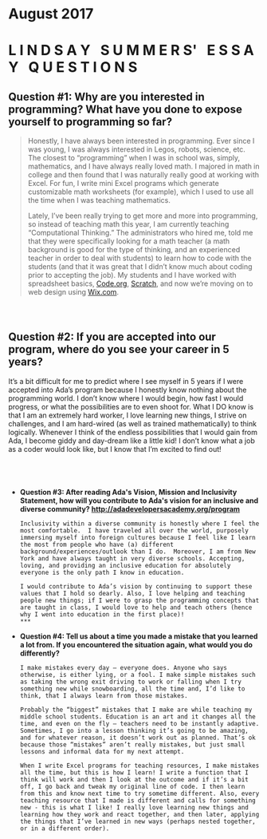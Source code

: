 # August 2017

# **L I N D S A Y &nbsp; S U M M E R S'**  &nbsp; E S S A Y  &nbsp; Q U E S T I O N S  
  
## **Question #1: Why are you interested in programming? What have you done to expose yourself to programming so far?**  
>    
>Honestly, I have always been interested in programming. Ever since I was young, I was always interested in Legos, robots, science, etc. The closest to “programming” when I was in school was, simply, mathematics, and I have always really loved math. I majored in math in college and then found that I was naturally really good at working with Excel. For fun, I write mini Excel programs which generate customizable math worksheets (for example), which I used to use all the time when I was teaching mathematics.  
>    
>Lately, I’ve been really trying to get more and more into programming, so instead of teaching math this year, I am currently teaching “Computational Thinking.” The administrators who hired me, told me that they were specifically looking for a math teacher (a math background is good for the type of thinking, and an experienced teacher in order to deal with students) to learn how to code with the students (and that it was great that I didn’t know much about coding prior to accepting the job). My students and I have worked with spreadsheet basics, [Code.org], [Scratch], and now we’re moving on to web design using [Wix.com].  
###### &nbsp;  
  
## **Question #2: If you are accepted into our program, where do you see your career in 5 years?**  
  
It’s a bit difficult for me to predict where I see myself in 5 years if I were accepted into Ada’s program because I honestly know nothing about the programming world. I don’t know where I would begin, how fast I would progress, or what the possibilities are to even shoot for. What I DO know is that I am an extremely hard worker, I love learning new things, I strive on challenges, and I am hard-wired (as well as trained mathematically) to think logically. Whenever I think of the endless possibilities that I would gain from Ada, I become giddy and day-dream like a little kid! I don’t know what a job as a coder would look like, but I know that I’m excited to find out!   
###### &nbsp;  
  
* **Question #3: After reading Ada's Vision, Mission and Inclusivity Statement, how will you contribute to Ada's vision for an inclusive and diverse community? http://adadevelopersacademy.org/program**   
  
      Inclusivity within a diverse community is honestly where I feel the most comfortable.  I have traveled all over the world, purposely immersing myself into foreign cultures because I feel like I learn the most from people who have (a) different background/experiences/outlook than I do.  Moreover, I am from New York and have always taught in very diverse schools. Accepting, loving, and providing an inclusive education for absolutely everyone is the only path I know in education.  
  
      I would contribute to Ada’s vision by continuing to support these values that I hold so dearly. Also, I love helping and teaching people new things; if I were to grasp the programming concepts that are taught in class, I would love to help and teach others (hence why I went into education in the first place)!   
      ***
  
* **Question #4: Tell us about a time you made a mistake that you learned a lot from. If you encountered the situation again, what would you do differently?**  
  
      I make mistakes every day – everyone does. Anyone who says otherwise, is either lying, or a fool. I make simple mistakes such as taking the wrong exit driving to work or falling when I try something new while snowboarding, all the time and, I’d like to think, that I always learn from those mistakes.  
  
      Probably the “biggest” mistakes that I make are while teaching my middle school students. Education is an art and it changes all the time, and even on the fly – teachers need to be instantly adaptive. Sometimes, I go into a lesson thinking it’s going to be amazing, and for whatever reason, it doesn’t work out as planned. That’s ok because those “mistakes” aren’t really mistakes, but just small lessons and informal data for my next attempt.  
  
      When I write Excel programs for teaching resources, I make mistakes all the time, but this is how I learn! I write a function that I think will work and then I look at the outcome and if it’s a bit off, I go back and tweak my original line of code. I then learn from this and know next time to try sometime different. Also, every teaching resource that I made is different and calls for something new - this is what I like! I really love learning new things and learning how they work and react together, and then later, applying the things that I’ve learned in new ways (perhaps nested together, or in a different order).  
  
[Wix.com]: http://www.wix.com
[Scratch]: https://scratch.mit.edu/
[Code.org]: http://www.code.org
